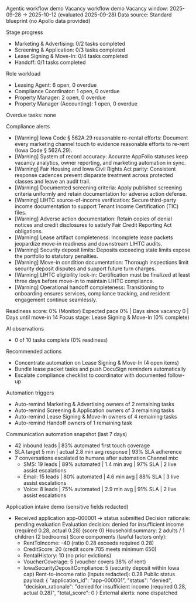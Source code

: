 Agentic workflow demo
Vacancy workflow demo
Vacancy window: 2025-09-28 -> 2025-10-12 (evaluated 2025-09-28)
Data source: Standard blueprint (no Apollo data provided)

Stage progress
- Marketing & Advertising: 0/2 tasks completed
- Screening & Application: 0/3 tasks completed
- Lease Signing & Move-In: 0/4 tasks completed
- Handoff: 0/1 tasks completed

Role workload
- Leasing Agent: 6 open, 0 overdue
- Compliance Coordinator: 1 open, 0 overdue
- Property Manager: 2 open, 0 overdue
- Property Manager (Accounting): 1 open, 0 overdue

Overdue tasks: none

Compliance alerts
- [Warning] Iowa Code § 562A.29 reasonable re-rental efforts: Document every marketing channel touch to evidence reasonable efforts to re-rent (Iowa Code § 562A.29).
- [Warning] System of record accuracy: Accurate AppFolio statuses keep vacancy analytics, owner reporting, and marketing automation in sync.
- [Warning] Fair Housing and Iowa Civil Rights Act parity: Consistent response cadences prevent disparate treatment across protected classes and leave an audit trail.
- [Warning] Documented screening criteria: Apply published screening criteria uniformly and retain documentation for adverse action defense.
- [Warning] LIHTC source-of-income verification: Secure third-party income documentation to support Tenant Income Certification (TIC) files.
- [Warning] Adverse action documentation: Retain copies of denial notices and credit disclosures to satisfy Fair Credit Reporting Act obligations.
- [Warning] Lease artifact completeness: Incomplete lease packets jeopardize move-in readiness and downstream LIHTC audits.
- [Warning] Security deposit limits: Deposits exceeding state limits expose the portfolio to statutory penalties.
- [Warning] Move-in condition documentation: Thorough inspections limit security deposit disputes and support future turn charges.
- [Warning] LIHTC eligibility lock-in: Certification must be finalized at least three days before move-in to maintain LIHTC compliance.
- [Warning] Operational handoff completeness: Transitioning to onboarding ensures services, compliance tracking, and resident engagement continue seamlessly.

Readiness score: 0% (Monitor)
Expected pace 0% | Days since vacancy 0 | Days until move-in 14
Focus stage: Lease Signing & Move-In (0% complete)

AI observations
- 0 of 10 tasks complete (0% readiness)

Recommended actions
- Concentrate automation on Lease Signing & Move-In (4 open items)
- Bundle lease packet tasks and push DocuSign reminders automatically
- Escalate compliance checklist to coordinator with documented follow-up

Automation triggers
- Auto-remind Marketing & Advertising owners of 2 remaining tasks
- Auto-remind Screening & Application owners of 3 remaining tasks
- Auto-remind Lease Signing & Move-In owners of 4 remaining tasks
- Auto-remind Handoff owners of 1 remaining task

Communication automation snapshot (last 7 days)
- 42 inbound leads | 83% automated first touch coverage
- SLA target 5 min | actual 2.8 min avg response | 93% SLA adherence
- 7 conversations escalated to humans after automation
Channel mix:
  - SMS: 19 leads | 89% automated | 1.4 min avg | 97% SLA | 2 live assist escalations
  - Email: 15 leads | 80% automated | 4.6 min avg | 88% SLA | 3 live assist escalations
  - Voice: 8 leads | 75% automated | 2.9 min avg | 91% SLA | 2 live assist escalations

Application intake demo (sensitive fields redacted)
- Received application app-000001 -> status submitted
  Decision rationale: pending evaluation
  Evaluation decision: denied for insufficient income (required 0.28, actual 0.28) (score 0)
  Household summary: 2 adults / 1 children (2 bedrooms)
  Score components (lawful factors only):
    - RentToIncome: -40 (ratio 0.28 exceeds required 0.28)
    - CreditScore: 20 (credit score 705 meets minimum 650)
    - RentalHistory: 10 (no prior evictions)
    - VoucherCoverage: 5 (voucher covers 38% of rent)
    - IowaSecurityDepositCompliance: 5 (security deposit within Iowa cap)
  Rent-to-income ratio (inputs redacted): 0.28
  Public status payload:
{
  "application_id": "app-000001",
  "status": "denied",
  "decision_rationale": "denied for insufficient income (required 0.28, actual 0.28)",
  "total_score": 0
}
  External alerts: none dispatched
